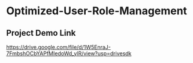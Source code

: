 # Optimized-User-Role-Management
## Project Demo Link
https://drive.google.com/file/d/1W5EnraJ-7FmbshOCbYAPfMIedoWd_ylR/view?usp=drivesdk
